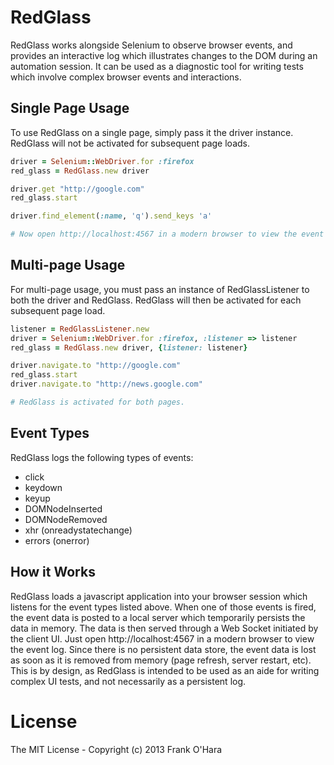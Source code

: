 # RedGlass

RedGlass works alongside Selenium to observe browser events, and provides an interactive log which illustrates changes to the DOM during an automation session.  It can be used as a diagnostic tool for writing tests which involve complex browser events and interactions.

## Single Page Usage

To use RedGlass on a single page, simply pass it the driver instance. RedGlass will not be activated for subsequent page loads.

```ruby
driver = Selenium::WebDriver.for :firefox
red_glass = RedGlass.new driver

driver.get "http://google.com"
red_glass.start

driver.find_element(:name, 'q').send_keys 'a'

# Now open http://localhost:4567 in a modern browser to view the event log.
```

## Multi-page Usage

For multi-page usage, you must pass an instance of RedGlassListener to both the driver and RedGlass. RedGlass will then be activated for each subsequent page load.

``` ruby
listener = RedGlassListener.new
driver = Selenium::WebDriver.for :firefox, :listener => listener
red_glass = RedGlass.new driver, {listener: listener}

driver.navigate.to "http://google.com"
red_glass.start
driver.navigate.to "http://news.google.com"

# RedGlass is activated for both pages.
```

## Event Types

RedGlass logs the following types of events:

* click
* keydown
* keyup
* DOMNodeInserted
* DOMNodeRemoved
* xhr (onreadystatechange)
* errors (onerror)

## How it Works

RedGlass loads a javascript application into your browser session which listens for the event types listed above.  When one of those events is fired, the event data is posted to a local server which temporarily persists the data in memory.  The data is then served through
a Web Socket initiated by the client UI.  Just open http://localhost:4567 in a modern browser to view the event log.  Since there is no persistent data store, the event data is lost as soon as it is removed from memory (page refresh, server restart, etc).  This is by design, as RedGlass is intended to be used
as an aide for writing complex UI tests, and not necessarily as a persistent log.

# License

The MIT License - Copyright (c) 2013 Frank O'Hara